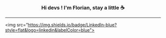 ### <p align=center>Hi devs ! I'm Florian, stay a little ☕</p>
---
<img src=”https://img.shields.io/badge/LinkedIn-blue?style=flat&logo=linkedin&labelColor=blue">


<!--
**floriqn/floriqn** is a ✨ _special_ ✨ repository because its `README.md` (this file) appears on your GitHub profile.

Here are some ideas to get you started:

- 🔭 I’m currently working on ...
- 🌱 I’m currently learning ...
- 👯 I’m looking to collaborate on ...
- 🤔 I’m looking for help with ...
- 💬 Ask me about ...
- 📫 How to reach me: ...
- 😄 Pronouns: ...
- ⚡ Fun fact: ...
-->

